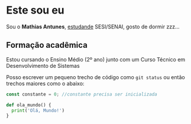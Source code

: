 # Este sou eu

Sou o **Mathias Antunes**, <ins>estudande</ins> SESI/SENAI, gosto de dormir zzz...

## Formação acadêmica

Estou cursando o Ensino Médio (2º ano) junto com um Curso Técnico em Desenvolvimento de Sistemas

Posso escrever um pequeno trecho de código como `git status` ou então trechos maiores como o abaixo:

```javascript
const constante = 0; //constante precisa ser inicializada
```

```python
def ola_mundo() {
  print('Olá, Mundo!')
}
```

